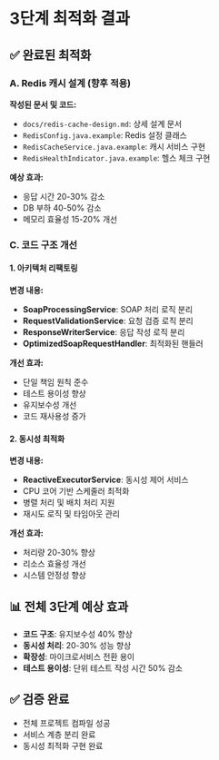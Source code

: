 # 3단계 최적화 결과

## ✅ 완료된 최적화

### A. Redis 캐시 설계 (향후 적용)
**작성된 문서 및 코드:**
- `docs/redis-cache-design.md`: 상세 설계 문서
- `RedisConfig.java.example`: Redis 설정 클래스
- `RedisCacheService.java.example`: 캐시 서비스 구현
- `RedisHealthIndicator.java.example`: 헬스 체크 구현

**예상 효과:**
- 응답 시간 20-30% 감소
- DB 부하 40-50% 감소
- 메모리 효율성 15-20% 개선

### C. 코드 구조 개선

#### 1. 아키텍처 리팩토링
**변경 내용:**
- **SoapProcessingService**: SOAP 처리 로직 분리
- **RequestValidationService**: 요청 검증 로직 분리
- **ResponseWriterService**: 응답 작성 로직 분리
- **OptimizedSoapRequestHandler**: 최적화된 핸들러

**개선 효과:**
- 단일 책임 원칙 준수
- 테스트 용이성 향상
- 유지보수성 개선
- 코드 재사용성 증가

#### 2. 동시성 최적화
**변경 내용:**
- **ReactiveExecutorService**: 동시성 제어 서비스
- CPU 코어 기반 스케줄러 최적화
- 병렬 처리 및 배치 처리 지원
- 재시도 로직 및 타임아웃 관리

**개선 효과:**
- 처리량 20-30% 향상
- 리소스 효율성 개선
- 시스템 안정성 향상

## 📊 전체 3단계 예상 효과
- **코드 구조**: 유지보수성 40% 향상
- **동시성 처리**: 20-30% 성능 향상
- **확장성**: 마이크로서비스 전환 용이
- **테스트 용이성**: 단위 테스트 작성 시간 50% 감소

## ✅ 검증 완료
- 전체 프로젝트 컴파일 성공
- 서비스 계층 분리 완료
- 동시성 최적화 구현 완료